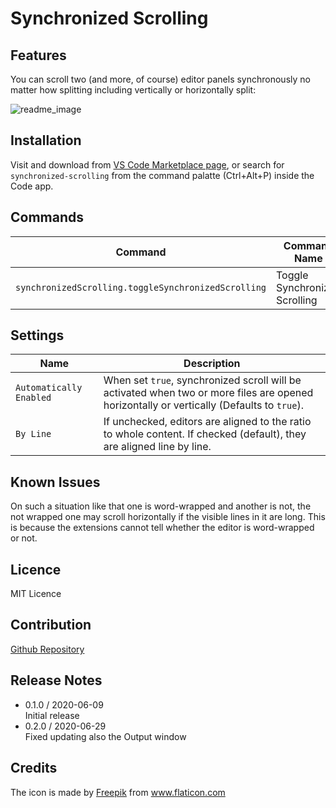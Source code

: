 # Synchronized Scrolling


## Features

You can scroll two (and more, of course) editor panels synchronously no matter how splitting including vertically or horizontally split:

![readme_image](https://user-images.githubusercontent.com/8792364/84137362-8eb8bd00-aa87-11ea-9556-a86f0990ef1f.gif)

## Installation

Visit and download from [VS Code Marketplace page](https://marketplace.visualstudio.com/items?itemName=masakit.synchronized-scrolling), or search for `synchronized-scrolling` from the command palatte (Ctrl+Alt+P) inside the Code app.


## Commands

| Command | Command Name | Keybinding |
|---|---|---|
| `synchronizedScrolling.toggleSynchronizedScrolling` | Toggle Synchronized Scrolling | (Not set) |


## Settings

| Name | Description |
|---|---|
| `Automatically Enabled` | When set `true`, synchronized scroll will be activated when two or more files are opened horizontally or vertically (Defaults to `true`). |
| `By Line` | If unchecked, editors are aligned to the ratio to whole content. If checked (default), they are aligned line by line.


## Known Issues

On such a situation like that one is word-wrapped and another is not, the not wrapped one may scroll horizontally if the visible lines in it are long. This is because the extensions cannot tell whether the editor is word-wrapped or not.

## Licence

MIT Licence

## Contribution
[Github Repository](https://github.com/mo-san/Synchronized-Scrolling)

## Release Notes

- 0.1.0 / 2020-06-09<br>Initial release
- 0.2.0 / 2020-06-29<br>Fixed updating also the Output window

## Credits

The icon is made by <a href="https://www.flaticon.com/authors/freepik" title="Freepik">Freepik</a> from <a href="https://www.flaticon.com/" title="Flaticon"> www.flaticon.com</a>
